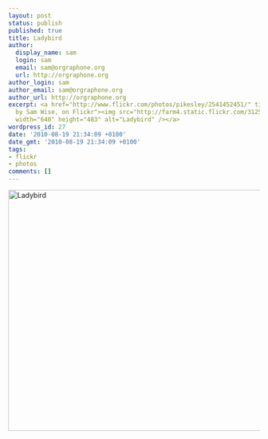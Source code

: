 ```yaml
---
layout: post
status: publish
published: true
title: Ladybird
author:
  display_name: sam
  login: sam
  email: sam@orgraphone.org
  url: http://orgraphone.org
author_login: sam
author_email: sam@orgraphone.org
author_url: http://orgraphone.org
excerpt: <a href="http://www.flickr.com/photos/pikesley/2541452451/" title="Ladybird
  by Sam Wise, on Flickr"><img src="http://farm4.static.flickr.com/3125/2541452451_5c3610972b_z.jpg"
  width="640" height="483" alt="Ladybird" /></a>
wordpress_id: 27
date: '2010-08-19 21:34:09 +0100'
date_gmt: '2010-08-19 21:34:09 +0100'
tags:
- flickr
- photos
comments: []
---
```

<p><a href="http://www.flickr.com/photos/pikesley/2541452451/" title="Ladybird by Sam Wise, on Flickr"><img src="http://farm4.static.flickr.com/3125/2541452451_5c3610972b_z.jpg" width="640" height="483" alt="Ladybird" /></a></p>
